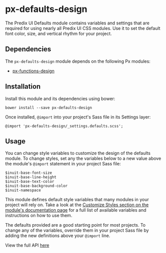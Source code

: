 # px-defaults-design

The Predix UI Defaults module contains variables and settings that are required for using nearly all Predix UI CSS modules. Use it to set the default font color, size, and vertical rhythm for your project.

## Dependencies

The `px-defaults-design` module depends on the following Px modules:

* [px-functions-design](https://github.com/PredixDev/px-functions-design)


## Installation

Install this module and its dependencies using bower:

    bower install --save px-defaults-design

Once installed, `@import` into your project's Sass file in its Settings layer:

    @import 'px-defaults-design/_settings.defaults.scss';

## Usage

You can change style variables to customize the design of the defaults module. To change styles, set any the variables below to a new     value above the module's `@import` statement in your project Sass file:

    $inuit-base-font-size
    $inuit-base-line-height
    $inuit-base-text-color
    $inuit-base-background-color
    $inuit-namespace

This module defines default style variables that many modules in your project will rely on. Take a look at the [Customize Styles section on the module's documentation page](https://predixdev.github.io/predix-ui/?show=px-defaults-design&type=css]) for a full list of available variables and instructions on how to use them.

The defaults provided are a good starting point for most projects. To change any of the variables, override them in your project Sass file by adding the new definitions above your `@import` line.

View the full API [here](http://predixdev.github.io/px-defaults-design/)
